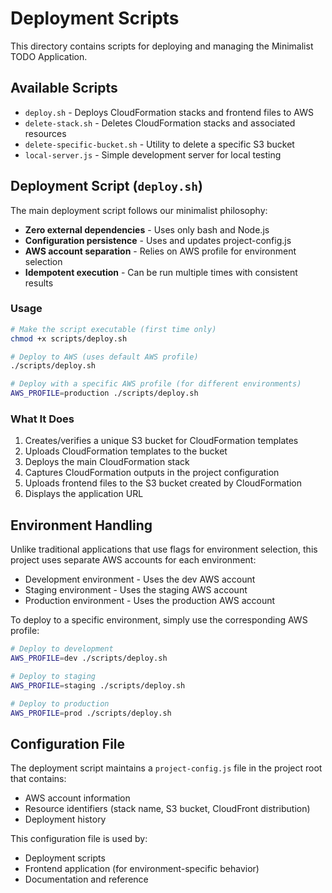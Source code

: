 # Deployment Scripts

This directory contains scripts for deploying and managing the Minimalist TODO Application.

## Available Scripts

- `deploy.sh` - Deploys CloudFormation stacks and frontend files to AWS
- `delete-stack.sh` - Deletes CloudFormation stacks and associated resources
- `delete-specific-bucket.sh` - Utility to delete a specific S3 bucket
- `local-server.js` - Simple development server for local testing

## Deployment Script (`deploy.sh`)

The main deployment script follows our minimalist philosophy:

- **Zero external dependencies** - Uses only bash and Node.js
- **Configuration persistence** - Uses and updates project-config.js
- **AWS account separation** - Relies on AWS profile for environment selection
- **Idempotent execution** - Can be run multiple times with consistent results

### Usage

```bash
# Make the script executable (first time only)
chmod +x scripts/deploy.sh

# Deploy to AWS (uses default AWS profile)
./scripts/deploy.sh

# Deploy with a specific AWS profile (for different environments)
AWS_PROFILE=production ./scripts/deploy.sh
```

### What It Does

1. Creates/verifies a unique S3 bucket for CloudFormation templates
2. Uploads CloudFormation templates to the bucket
3. Deploys the main CloudFormation stack
4. Captures CloudFormation outputs in the project configuration
5. Uploads frontend files to the S3 bucket created by CloudFormation
6. Displays the application URL

## Environment Handling

Unlike traditional applications that use flags for environment selection, this project uses separate AWS accounts for each environment:

- Development environment - Uses the dev AWS account
- Staging environment - Uses the staging AWS account
- Production environment - Uses the production AWS account

To deploy to a specific environment, simply use the corresponding AWS profile:

```bash
# Deploy to development
AWS_PROFILE=dev ./scripts/deploy.sh

# Deploy to staging
AWS_PROFILE=staging ./scripts/deploy.sh

# Deploy to production
AWS_PROFILE=prod ./scripts/deploy.sh
```

## Configuration File

The deployment script maintains a `project-config.js` file in the project root that contains:

- AWS account information
- Resource identifiers (stack name, S3 bucket, CloudFront distribution)
- Deployment history

This configuration file is used by:
- Deployment scripts
- Frontend application (for environment-specific behavior)
- Documentation and reference